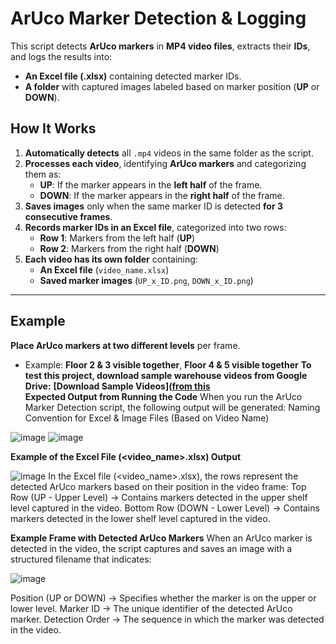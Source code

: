 # ArUco Marker Detection & Logging

This script detects **ArUco markers** in **MP4 video files**, extracts their **IDs**, and logs the results into:
- **An Excel file (.xlsx)** containing detected marker IDs.
- **A folder** with captured images labeled based on marker position (**UP** or **DOWN**).

## **How It Works**
1. **Automatically detects** all `.mp4` videos in the same folder as the script.
2. **Processes each video**, identifying **ArUco markers** and categorizing them as:
   - **UP**: If the marker appears in the **left half** of the frame.
   - **DOWN**: If the marker appears in the **right half** of the frame.
3. **Saves images** only when the same marker ID is detected **for 3 consecutive frames**.
4. **Records marker IDs in an Excel file**, categorized into two rows:
   - **Row 1**: Markers from the left half (**UP**)
   - **Row 2**: Markers from the right half (**DOWN**)
5. **Each video has its own folder** containing:
   - **An Excel file** (`video_name.xlsx`)
   - **Saved marker images** (`UP_x_ID.png`, `DOWN_x_ID.png`)

---

## **Example**
**Place ArUco markers at two different levels** per frame.
   - Example: **Floor 2 & 3 visible together**, **Floor 4 & 5 visible together**
**To test this project, download sample warehouse videos from Google Drive:**
**[Download Sample Videos]([from this](https://drive.google.com/drive/folders/1UDL9ePxvtVyLZpOv65CRXm15x1VUbDG4)**  
**Expected Output from Running the Code**
When you run the ArUco Marker Detection script, the following output will be generated:
Naming Convention for Excel & Image Files (Based on Video Name)

![image](https://github.com/user-attachments/assets/cfeb2b83-f238-4f0c-b4b7-24fa81fd0156)
![image](https://github.com/user-attachments/assets/953cd328-55a0-4261-aec0-624a8e365b4f)

**Example of the Excel File (<video_name>.xlsx) Output**

![image](https://github.com/user-attachments/assets/ff7ccb0b-c1fc-4283-bfd1-aa5a5d8f6fcd)
In the Excel file (<video_name>.xlsx), the rows represent the detected ArUco markers based on their position in the video frame:
Top Row (UP - Upper Level) → Contains markers detected in the upper shelf level captured in the video.
Bottom Row (DOWN - Lower Level) → Contains markers detected in the lower shelf level captured in the video.


**Example Frame with Detected ArUco Markers**
When an ArUco marker is detected in the video, the script captures and saves an image with a structured filename that indicates:

![image](https://github.com/user-attachments/assets/01f39589-498e-4970-a88f-66b21d1f74dd)

Position (UP or DOWN) → Specifies whether the marker is on the upper or lower level.
Marker ID → The unique identifier of the detected ArUco marker.
Detection Order → The sequence in which the marker was detected in the video.


